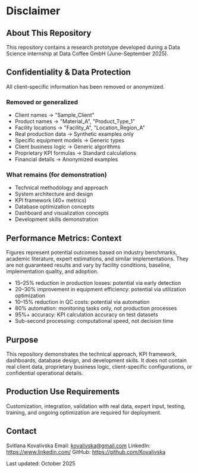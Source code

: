 # Disclaimer

## About This Repository

This repository contains a research prototype developed during a Data Science internship at Data Coffee GmbH (June–September 2025).

## Confidentiality & Data Protection

All client-specific information has been removed or anonymized.

### Removed or generalized
- Client names → "Sample_Client"
- Product names → "Material_A", "Product_Type_1"
- Facility locations → "Facility_A", "Location_Region_A"
- Real production data → Synthetic examples only
- Specific equipment models → Generic types
- Client business logic → Generic algorithms
- Proprietary KPI formulas → Standard calculations
- Financial details → Anonymized examples

### What remains (for demonstration)
- Technical methodology and approach
- System architecture and design
- KPI framework (40+ metrics)
- Database optimization concepts
- Dashboard and visualization concepts
- Development skills demonstration

## Performance Metrics: Context

Figures represent potential outcomes based on industry benchmarks, academic literature, expert estimations, and similar implementations. They are not guaranteed results and vary by facility conditions, baseline, implementation quality, and adoption.

- 15–25% reduction in production losses: potential via early detection
- 20–30% improvement in equipment efficiency: potential via utilization optimization
- 10–15% reduction in QC costs: potential via automation
- 80% automation: monitoring tasks only, not production processes
- 95%+ accuracy: KPI calculation accuracy on test datasets
- Sub-second processing: computational speed, not decision time

## Purpose

This repository demonstrates the technical approach, KPI framework, dashboards, database design, and development skills. It does not contain real client data, proprietary business logic, client-specific configurations, or confidential operational details.

## Production Use Requirements

Customization, integration, validation with real data, expert input, testing, training, and ongoing optimization are required for deployment.

## Contact

Svitlana Kovalivska
Email: kovalivska@gmail.com
LinkedIn: https://www.linkedin.com/
GitHub: https://github.com/Kovalivska

Last updated: October 2025
